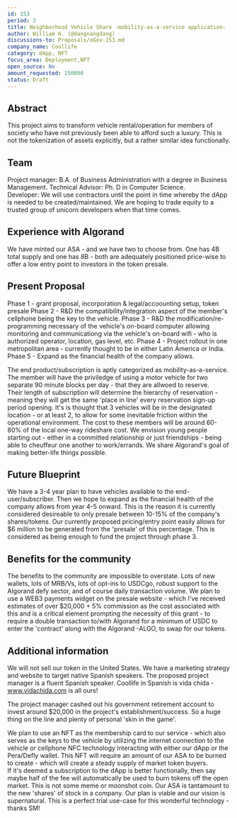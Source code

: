```yaml
---
id: 153
period: 3
title: Neighborhood Vehicle Share -mobility-as-a-service application-
author: William H. (@dangnangdang)
discussions-to: Proposals/xGov-153.md
company_name: Coollife
category: dApp, NFT
focus_area: Deployment,NFT
open_source: No
amount_requested: 250000
status: Draft
---
```


## Abstract
This project aims to transform vehicle rental/operation for members of society who have not previously been able to afford such a luxury. This is not the tokenization of assets explicitly,
but a rather similar idea functionally. 

## Team
Project manager: B.A. of Business Administration with a degree in Business Management.  Technical Advisor: Ph. D in Computer Science.  
Developer: We will use contractors until the point in time whereby the dApp is needed to be created/maintained.  We are hoping to trade equity to a trusted group of unicorn developers when that time comes.

## Experience with Algorand
We have minted our ASA - and we have two to choose from.  One has 4B total supply and one has 8B - both are adequately positioned price-wise to offer a low entry point to investors in the token presale. 

## Present Proposal
Phase 1 - grant proposal, incorporation & legal/accoounting setup, token presale
Phase 2 - R&D the compatibility/integration aspect of the member's cellphone being the key to the vehicle.
Phase 3 - R&D the modification/re-programming necessary of the vehicle's on-board computer allowing monitoring and communicationg via the vehicle's on-board wifi - who is authorized operator, location, gas level, etc.
Phase 4 - Project rollout in one metropolitan area - currently thought to be in either Latin America or India.
Phase 5 - Expand as the financial health of the company allows.

The end product/subscription is aptly categorized as mobility-as-a-service.  The member will have the priviledge of using a motor vehicle for two separate 90 minute blocks per day - that they are allwoed to reserve.  
Their length of subscription will determine the hierarchy of reservation - meaning they will get the same 'place in line' every reservation sign-up period opening.  It's is thought that 
3 vehicles will be in the designated location - or at least 2, to allow for some inevitable friction within the operational environment.  The cost to these members will be around 60-80% of the local one-way rideshare cost.
We envision young people starting out - either in a committed relationship or just friendships - being able to cheuffeur one another to work/errands.  We share Algorand's goal of making better-life things possible.

## Future Blueprint
We have a 3-4 year plan to have vehicles available to the end-user/subscriber.  Then we hope to expand as the financial health of the company allows from year 4-5 onward.  This is the reason it is currently considered 
desireable to only presale between 10-15% of the company's shares/tokens.  Our currently proposed pricing/entry point easily allows for $6 million to be generated from the 'presale' of this percentage.  This is considered
as being enough to fund the project through phase 3.

## Benefits for the community
The benefits to the community are impossible to overstate.  Lots of new wallets, lots of MRB/Vs, lots of opt-ins to USDCgo, robust support to the Algorand defy sector, and of course daily transaction volume.  We plan to use a WEB3 payments widget on the 
presale website - which I've received estimates of over $20,000 + 5% commission as the cost associated with this and is a critical element prompting the necessity of this grant - to require a double transaction to/with Algorand for a minimum of USDC to enter the 'contract' along with the Algorand -ALGO, to swap for our tokens.

## Additional information

We will not sell our token in the United States.  We have a marketing strategy and website to target native Spanish speakers.  The proposed project manager is a fluent Spanish speaker.  Coollife in Spanish is vida chida - www.vidachida.com is all ours!

The project manager cashed out his government retirement account to invest around $20,000 in the project's establishment/success.  So a huge thing on the line and plenty of personal 'skin in the game'.

We plan to use an NFT as the membership card to our service - which also serves as the keys to the vehicle by utilizing the internet connection to the vehicle or cellphone NFC technology
interacting with either our dApp or the Pera/Defly wallet.  This NFT will require an amount of our ASA to be burned to create - which will create a steady supply of market token buyers.  
If it's deemed a subscription to the dApp is better functionally, then say maybe half of the fee will automatically be used to burn tokens off the open market.  This is not some meme or moonshot coin.
Our ASA is tantamount to the new 'shares' of stock in a company.  Our plan is viable and our vision is supernatural.  This is a perfect trial use-case for this wonderful technology - thanks SM! 
